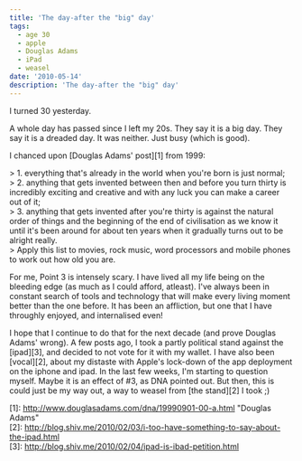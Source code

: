 ```yaml
---
title: 'The day-after the "big" day'
tags:
  - age 30
  - apple
  - Douglas Adams
  - iPad
  - weasel
date: '2010-05-14'
description: 'The day-after the "big" day'
---
```


I turned 30 yesterday.

A whole day has passed since I left my 20s. They say it is a big day. They say it is a dreaded day. It was neither. Just busy (which is good).

I chanced upon \[Douglas Adams' post\]\[1\] from 1999:

\> 1\. everything that's already in the world when you're born is just normal;  
\> 2\. anything that gets invented between then and before you turn thirty is incredibly exciting and creative and with any luck you can make a career out of it;  
\> 3\. anything that gets invented after you're thirty is against the natural order of things and the beginning of the end of civilisation as we know it until it's been around for about ten years when it gradually turns out to be alright really.  
\> Apply this list to movies, rock music, word processors and mobile phones to work out how old you are.

For me, Point 3 is intensely scary. I have lived all my life being on the bleeding edge (as much as I could afford, atleast). I've always been in constant search of tools and technology that will make every living moment better than the one before. It has been an affliction, but one that I have throughly enjoyed, and internalised even!

I hope that I continue to do that for the next decade (and prove Douglas Adams' wrong). A few posts ago, I took a partly political stand against the \[ipad\]\[3\], and decided to not vote for it with my wallet. I have also been \[vocal\]\[2\], about my distaste with Apple's lock-down of the app deployment on the iphone and ipad. In the last few weeks, I'm starting to question myself. Maybe it is an effect of \#3, as DNA pointed out. But then, this is could just be my way out, a way to weasel from \[the stand\]\[2\] I took ;)

\[1\]: http://www.douglasadams.com/dna/19990901-00-a.html "Douglas Adams"  
\[2\]: http://blog.shiv.me/2010/02/03/i-too-have-something-to-say-about-the-ipad.html  
\[3\]: http://blog.shiv.me/2010/02/04/ipad-is-ibad-petition.html
